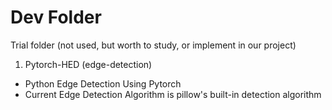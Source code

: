 # Dev Folder

Trial folder (not used, but worth to study, or implement in our project)

1. Pytorch-HED (edge-detection)
  - Python Edge Detection Using Pytorch
  - Current Edge Detection Algorithm is pillow's built-in detection algorithm
